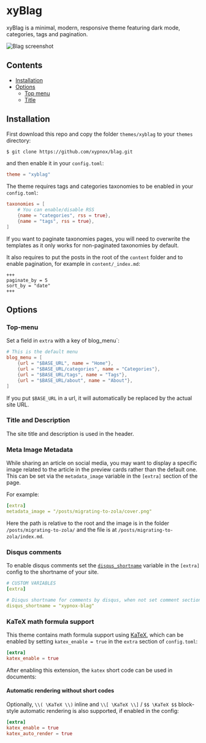 # xyBlag

xyBlag is a minimal, modern, responsive theme featuring dark mode, categories, tags and pagination.

![Blag screenshot](https://github.com/xypnox/blag/blob/master/themes/xyblag/screenshot.png?raw=true)

## Contents

- [Installation](#installation)
- [Options](#options)
  - [Top menu](#top-menu)
  - [Title](#title)

## Installation

First download this repo and copy the folder `themes/xyblag` to your `themes` directory:

```bash
$ git clone https://github.com/xypnox/blag.git
```

and then enable it in your `config.toml`:

```toml
theme = "xyblag"
```

The theme requires tags and categories taxonomies to be enabled in your `config.toml`:

```toml
taxonomies = [
    # You can enable/disable RSS
    {name = "categories", rss = true},
    {name = "tags", rss = true},
]
```

If you want to paginate taxonomies pages, you will need to overwrite the templates
as it only works for non-paginated taxonomies by default.

It also requires to put the posts in the root of the `content` folder and to enable pagination, for example in `content/_index.md`:

```
+++
paginate_by = 5
sort_by = "date"
+++
```

## Options

### Top-menu

Set a field in `extra` with a key of blog_menu`:

```toml
# This is the default menu
blog_menu = [
    {url = "$BASE_URL", name = "Home"},
    {url = "$BASE_URL/categories", name = "Categories"},
    {url = "$BASE_URL/tags", name = "Tags"},
    {url = "$BASE_URL/about", name = "About"},
]
```

If you put `$BASE_URL` in a url, it will automatically be replaced by the actual
site URL.

### Title and Description

The site title and description is used in the header.

### Meta Image Metadata

While sharing an article on social media, you may want to display a specific image related to the article in the preview cards rather than the default one. This can be set via the `metadata_image` variable in the `[extra]` section of the page.

For example:

```yaml
[extra]
metadata_image = "/posts/migrating-to-zola/cover.png"
```

Here the path is relative to the root and the image is in the folder `/posts/migrating-to-zola/` and the file is at `/posts/migrating-to-zola/index.md`.

### Disqus comments

To enable disqus comments set the [`disqus_shortname`](https://help.disqus.com/en/articles/1717111-what-s-a-shortname) variable in the `[extra]` config to the shortname of your site.

```yaml
# CUSTOM VARIABLES
[extra]

# Disqus shortname for comments by disqus, when not set comment section isn't displayed
disqus_shortname = "xypnox-blag"
```

### KaTeX math formula support

This theme contains math formula support using [KaTeX](https://katex.org/),
which can be enabled by setting `katex_enable = true` in the `extra` section
of `config.toml`:

```toml
[extra]
katex_enable = true
```

After enabling this extension, the `katex` short code can be used in documents:
<!-- 
- `{{ katex(body="\KaTeX") }}` to typeset a math formula inlined into a text,
  similar to `$...$` in LaTeX
- `{% katex(block=true) %}\KaTeX{% end %}` to typeset a block of math formulas,
  similar to `$$...$$` in LaTeX -->

#### Automatic rendering without short codes

Optionally, `\\( \KaTeX \\)` inline and `\\[ \KaTeX \\]` / `$$ \KaTeX $$`
block-style automatic rendering is also supported, if enabled in the config:

```toml
[extra]
katex_enable = true
katex_auto_render = true
```

